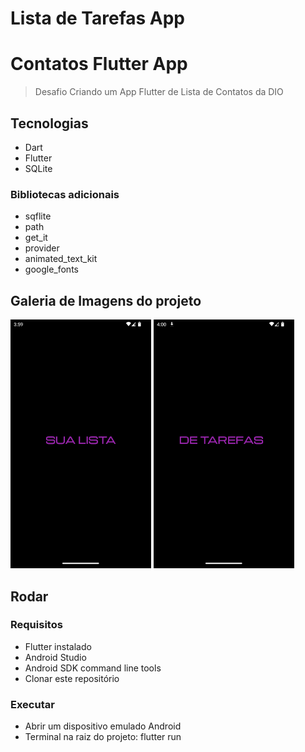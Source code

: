 # Lista de Tarefas App

# Contatos Flutter App

> Desafio Criando um App Flutter de Lista de Contatos da DIO

## Tecnologias

- Dart
- Flutter
- SQLite

### Bibliotecas adicionais

- sqflite
- path
- get_it
- provider
- animated_text_kit
- google_fonts

## Galeria de Imagens do projeto

<img src="https://raw.githubusercontent.com/rodolfoHOk/portfolio-img/main/images/dio-task-flutter-01.png" alt="Lista Tarefas Flutter Image 01" width="225"/>
<img src="https://raw.githubusercontent.com/rodolfoHOk/portfolio-img/main/images/dio-task-flutter-02.png" alt="Lista Tarefas Flutter Flutter Image 02" width="225"/>

## Rodar

### Requisitos

- Flutter instalado
- Android Studio
- Android SDK command line tools
- Clonar este repositório

### Executar

- Abrir um dispositivo emulado Android
- Terminal na raiz do projeto: flutter run
